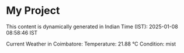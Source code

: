 # My Project

This content is dynamically generated in Indian Time (IST): 2025-01-08 08:58:46 IST


Current Weather in Coimbatore:
Temperature: 21.88 °C
Condition: mist
